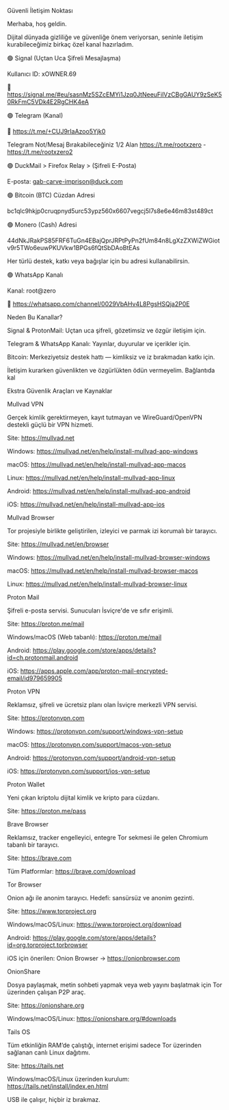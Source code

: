 Güvenli İletişim Noktası

Merhaba, hoş geldin.

Dijital dünyada gizliliğe ve güvenliğe önem veriyorsan, seninle iletişim kurabileceğimiz birkaç özel kanal hazırladım.

🟢 Signal (Uçtan Uca Şifreli Mesajlaşma)

Kullanıcı ID: xOWNER.69

🔗 https://signal.me/#eu/sasnMz5SZcEMYi1Jzq0JtNeeuFilVzCBgGAUY9zSeK50RkFmC5VDk4E2RgCHK4eA

🟢 Telegram (Kanal)

🔗 https://t.me/+CUJ9rIaAzoo5Yjk0

Telegram Not/Mesaj Bırakabileceğiniz 1/2 Alan   https://t.me/rootxzero    -     https://t.me/rootxzero2

🟢 DuckMail > Firefox Relay > (Şifreli E-Posta)

E-posta: gab-carve-imprison@duck.com

🟢 Bitcoin (BTC) Cüzdan Adresi

bc1qlc9hkjp0cruqpnyd5urc53ypz560x6607vegcj5l7s8e6e46m83st489ct

🟢 Monero (Cash) Adresi

44dNkJRakPS85FRF6TuGn4EBajQprJRPtPyPn2fUm84n8LgXzZXWiZWGiotv9r5TWo6euwPKUVkw1BPGs6fQtSbDAoBtEAs

Her türlü destek, katkı veya bağışlar için bu adresi kullanabilirsin.

🟢 WhatsApp Kanalı

Kanal: root@zero

🔗 https://whatsapp.com/channel/0029VbAHv4L8PgsHSQja2P0E

Neden Bu Kanallar?

Signal & ProtonMail: Uçtan uca şifreli, gözetimsiz ve özgür iletişim için.

Telegram & WhatsApp Kanalı: Yayınlar, duyurular ve içerikler için.

Bitcoin: Merkeziyetsiz destek hattı — kimliksiz ve iz bırakmadan katkı için.

İletişim kurarken güvenlikten ve özgürlükten ödün vermeyelim.
Bağlantıda kal


Ekstra Güvenlik Araçları ve Kaynaklar

Mullvad VPN

Gerçek kimlik gerektirmeyen, kayıt tutmayan ve WireGuard/OpenVPN destekli güçlü bir VPN hizmeti.

Site: https://mullvad.net


Windows: https://mullvad.net/en/help/install-mullvad-app-windows

macOS: https://mullvad.net/en/help/install-mullvad-app-macos

Linux: https://mullvad.net/en/help/install-mullvad-app-linux

Android: https://mullvad.net/en/help/install-mullvad-app-android

iOS: https://mullvad.net/en/help/install-mullvad-app-ios

Mullvad Browser

Tor projesiyle birlikte geliştirilen, izleyici ve parmak izi korumalı bir tarayıcı.

Site: https://mullvad.net/en/browser


Windows: https://mullvad.net/en/help/install-mullvad-browser-windows

macOS: https://mullvad.net/en/help/install-mullvad-browser-macos

Linux: https://mullvad.net/en/help/install-mullvad-browser-linux

Proton Mail

Şifreli e-posta servisi. Sunucuları İsviçre'de ve sıfır erişimli.

Site: https://proton.me/mail


Windows/macOS (Web tabanlı): https://proton.me/mail

Android: https://play.google.com/store/apps/details?id=ch.protonmail.android

iOS: https://apps.apple.com/app/proton-mail-encrypted-email/id979659905

Proton VPN

Reklamsız, şifreli ve ücretsiz planı olan İsviçre merkezli VPN servisi.

Site: https://protonvpn.com


Windows: https://protonvpn.com/support/windows-vpn-setup

macOS: https://protonvpn.com/support/macos-vpn-setup

Android: https://protonvpn.com/support/android-vpn-setup

iOS: https://protonvpn.com/support/ios-vpn-setup

Proton Wallet

Yeni çıkan kriptolu dijital kimlik ve kripto para cüzdanı.

Site: https://proton.me/pass

Brave Browser

Reklamsız, tracker engelleyici, entegre Tor sekmesi ile gelen Chromium tabanlı bir tarayıcı.

Site: https://brave.com

Tüm Platformlar: https://brave.com/download


Tor Browser

Onion ağı ile anonim tarayıcı. Hedefi: sansürsüz ve anonim gezinti.

Site: https://www.torproject.org

Windows/macOS/Linux: https://www.torproject.org/download

Android: https://play.google.com/store/apps/details?id=org.torproject.torbrowser

iOS için önerilen: Onion Browser → https://onionbrowser.com

OnionShare

Dosya paylaşmak, metin sohbeti yapmak veya web yayını başlatmak için Tor üzerinden çalışan P2P araç.

Site: https://onionshare.org

Windows/macOS/Linux: https://onionshare.org/#downloads

Tails OS

Tüm etkinliğin RAM’de çalıştığı, internet erişimi sadece Tor üzerinden sağlanan canlı Linux dağıtımı.

Site: https://tails.net


Windows/macOS/Linux üzerinden kurulum: https://tails.net/install/index.en.html

USB ile çalışır, hiçbir iz bırakmaz.

